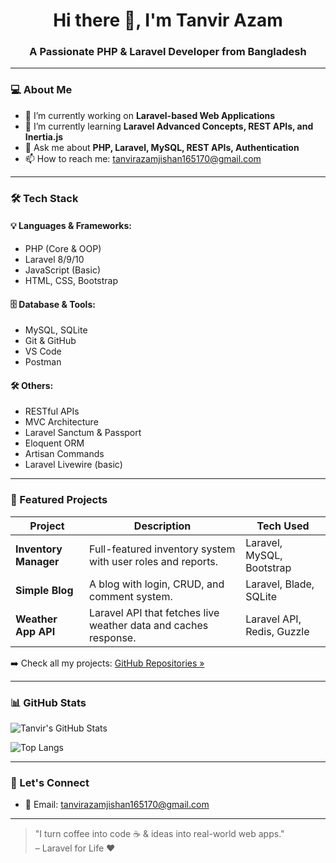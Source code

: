 <h1 align="center">Hi there 👋, I'm Tanvir Azam</h1>
<h3 align="center">A Passionate PHP & Laravel Developer from Bangladesh</h3>

---

### 💻 About Me

- 🔭 I’m currently working on **Laravel-based Web Applications**
- 🌱 I’m currently learning **Laravel Advanced Concepts, REST APIs, and Inertia.js**
- 💬 Ask me about **PHP, Laravel, MySQL, REST APIs, Authentication**
- 📫 How to reach me: tanvirazamjishan165170@gmail.com


---

### 🛠️ Tech Stack

#### 💡 Languages & Frameworks:
- PHP (Core & OOP)
- Laravel 8/9/10
- JavaScript (Basic)
- HTML, CSS, Bootstrap

#### 🗄️ Database & Tools:
- MySQL, SQLite
- Git & GitHub
- VS Code
- Postman

#### 🛠️ Others:
- RESTful APIs
- MVC Architecture
- Laravel Sanctum & Passport
- Eloquent ORM
- Artisan Commands
- Laravel Livewire (basic)

---

### 📂 Featured Projects

| Project | Description | Tech Used |
|--------|-------------|-----------|
| **Inventory Manager** | Full-featured inventory system with user roles and reports. | Laravel, MySQL, Bootstrap |
| **Simple Blog** | A blog with login, CRUD, and comment system. | Laravel, Blade, SQLite |
| **Weather App API** | Laravel API that fetches live weather data and caches response. | Laravel API, Redis, Guzzle |

➡️ Check all my projects: [GitHub Repositories »](https://github.com/tanvirazam?tab=repositories)

---

### 📊 GitHub Stats

![Tanvir's GitHub Stats](https://github.com/tanvirazam?tab=repositories)

![Top Langs](https://github.com/tanvirazam?tab=repositories)

---

### 🤝 Let's Connect
- 📧 Email: tanvirazamjishan165170@gmail.com

---

> "I turn coffee into code ☕ & ideas into real-world web apps."  
> – Laravel for Life ❤️

